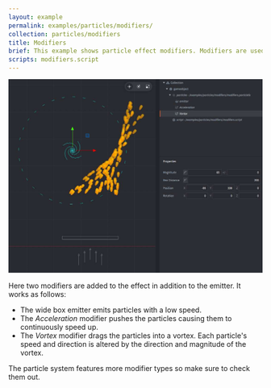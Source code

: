 ```yaml
---
layout: example
permalink: examples/particles/modifiers/
collection: particles/modifiers
title: Modifiers
brief: This example shows particle effect modifiers. Modifiers are used to alter the path of emitted particles.
scripts: modifiers.script
---
```


![particlefx](modifiers.jpg)

Here two modifiers are added to the effect in addition to the emitter. It works as follows:

* The wide box emitter emits particles with a low speed.
* The *Acceleration* modifier pushes the particles causing them to continuously speed up.
* The *Vortex* modifier drags the particles into a vortex. Each particle's speed and direction is altered by the direction and magnitude of the vortex.

The particle system features more modifier types so make sure to check them out.